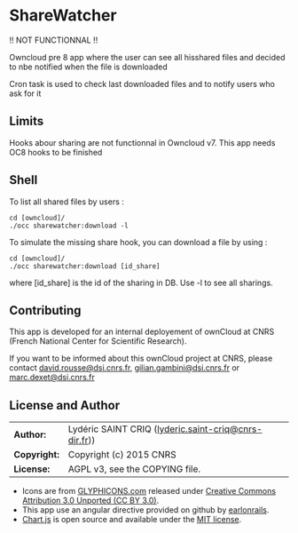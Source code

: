 # ShareWatcher

!! NOT FUNCTIONNAL !!

Owncloud pre 8 app where the user can see all hisshared files and decided to nbe notified when the file is downloaded


Cron task is used to check last downloaded files and to notify users who ask for it

## Limits 

Hooks abour sharing are not functionnal in Owncloud v7. This app needs OC8 hooks to be finished

## Shell
To list all shared files by users :

```
cd [owncloud]/
./occ sharewatcher:download -l
```

To simulate the missing share hook, you can download a file by using : 
```
cd [owncloud]/
./occ sharewatcher:download [id_share]
```
where [id_share] is the id of the sharing in DB. Use -l to see all sharings.

## Contributing

This app is developed for an internal deployement of ownCloud at CNRS (French National Center for Scientific Research).

If you want to be informed about this ownCloud project at CNRS, please contact david.rousse@dsi.cnrs.fr, gilian.gambini@dsi.cnrs.fr or marc.dexet@dsi.cnrs.fr

## License and Author

|                      |                                          |
|:---------------------|:-----------------------------------------|
| **Author:**          | Lydéric SAINT CRIQ (lyderic.saint-criq@cnrs-dir.fr))
| **Copyright:**       | Copyright (c) 2015 CNRS
| **License:**         | AGPL v3, see the COPYING file.

* Icons are from [GLYPHICONS.com](http://glyphicons.com/) released under [Creative Commons Attribution 3.0 Unported (CC BY 3.0)](http://creativecommons.org/licenses/by/3.0/).
* This app use an angular directive provided on github by [earlonrails](http://earlonrails.github.io/angular-chartjs-directive/).
* [Chart.js](http://www.chartjs.org/) is open source and available under the [MIT license](http://opensource.org/licenses/MIT).
